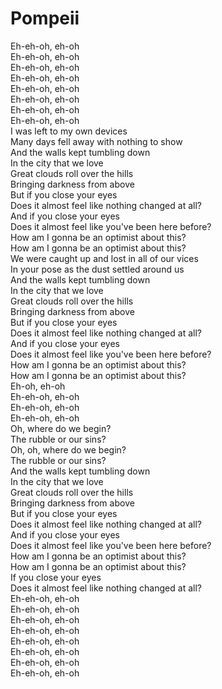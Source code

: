 # Pompeii

Eh-eh-oh, eh-oh  
Eh-eh-oh, eh-oh  
Eh-eh-oh, eh-oh  
Eh-eh-oh, eh-oh  
Eh-eh-oh, eh-oh  
Eh-eh-oh, eh-oh  
Eh-eh-oh, eh-oh  
Eh-eh-oh, eh-oh  
I was left to my own devices  
Many days fell away with nothing to show  
And the walls kept tumbling down  
In the city that we love  
Great clouds roll over the hills  
Bringing darkness from above  
But if you close your eyes  
Does it almost feel like nothing changed at all?  
And if you close your eyes  
Does it almost feel like you've been here before?  
How am I gonna be an optimist about this?  
How am I gonna be an optimist about this?  
We were caught up and lost in all of our vices  
In your pose as the dust settled around us  
And the walls kept tumbling down  
In the city that we love  
Great clouds roll over the hills  
Bringing darkness from above  
But if you close your eyes  
Does it almost feel like nothing changed at all?  
And if you close your eyes  
Does it almost feel like you've been here before?  
How am I gonna be an optimist about this?  
How am I gonna be an optimist about this?  
Eh-oh, eh-oh  
Eh-eh-oh, eh-oh  
Eh-eh-oh, eh-oh  
Eh-eh-oh, eh-oh  
Oh, where do we begin?  
The rubble or our sins?  
Oh, oh, where do we begin?  
The rubble or our sins?  
And the walls kept tumbling down  
In the city that we love  
Great clouds roll over the hills  
Bringing darkness from above  
But if you close your eyes  
Does it almost feel like nothing changed at all?  
And if you close your eyes  
Does it almost feel like you've been here before?  
How am I gonna be an optimist about this?  
How am I gonna be an optimist about this?  
If you close your eyes  
Does it almost feel like nothing changed at all?  
Eh-eh-oh, eh-oh  
Eh-eh-oh, eh-oh  
Eh-eh-oh, eh-oh  
Eh-eh-oh, eh-oh  
Eh-eh-oh, eh-oh  
Eh-eh-oh, eh-oh  
Eh-eh-oh, eh-oh  
Eh-eh-oh, eh-oh
